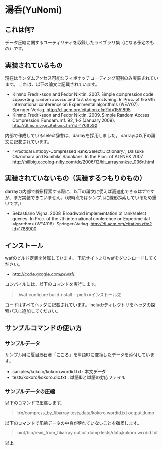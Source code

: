 # 湯呑(YuNomi)

## これは何?
データ圧縮に関するユーティリティを収録したライブラリ集（になる予定のもの）です。

## 実装されているもの
現在はランダムアクセス可能なフィボナッチコーディング配列のみ実装されています。
これは、以下の論文に記載されています。
* Kimmo Fredriksson and Fedor Nikitin. 2007. Simple compression code supporting random access and fast string matching. In Proc. of the 6th international conference on Experimental algorithms (WEA'07). Springer-Verlag. <http://dl.acm.org/citation.cfm?id=1551895>
* Kimmo Fredriksson and Fedor Nikitin. 2009. Simple Random Access Compression. Fundam. Inf. 92, 1-2 (January 2009). <http://dl.acm.org/citation.cfm?id=1768592>

内部で作成しているselect辞書は、darrayを採用しました。
darrayは以下の論文に記載されています。
* "Practical Entropy-Compressed Rank/Select Dictionary.", Daisuke Okanohara and Kunihiko Sadakane. In the Proc. of ALENEX 2007. <http://hillbig.cocolog-nifty.com/do/2006/12/bit_arrayrankse_036c.html>

## 実装されていないもの（実装するつもりのもの）
darrayの内部で線形探索する際に、以下の論文に従えば高速化できるはずですが、まだ実装できていません。（現時点ではシンプルに線形探索しているため重いです。）

* Sebastiano Vigna. 2008. Broadword implementation of rank/select queries. In Proc. of the 7th international conference on Experimental algorithms (WEA'08). Springer-Verlag. <http://dl.acm.org/citation.cfm?id=1788900>

## インストール
wafのビルド定義を付属しています。
下記サイトよりwafをダウンロードしてください。
* <http://code.google.com/p/waf/>

コンパイルには、以下のコマンドを実行します。
> ./waf configure build install --prefix=インストール先

コードはすべてヘッダに記載されています。includeディレクトリをヘッダの探索パスに追加してください。

## サンプルコマンドの使い方
### サンプルデータ
サンプル用に夏目漱石著「こころ」を単語IDに変換したデータを添付しています。

* samples/kokoro/kokoro.wordid.txt : 本文データ
* tests/kokoro/kokoro.dic.txt : 単語IDと単語の対応ファイル

### サンプルデータの圧縮
以下のコマンドで圧縮します。
> bin/compress_by_fibarray tests/data/kokoro.wordid.txt output.dump

以下のコマンドで圧縮データの中身が壊れていないことを確認します。
> root/bin/read_from_fibarray output.dump tests/data/kokoro.wordid.txt

以上
